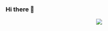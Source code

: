 ### Hi there 👋
<p align="center">
    <img src="https://readme-typing-svg.herokuapp.com?font=Fira+Code&pause=1000&color=20B0FF&center=true&vCenter=true&multiline=true&width=435&lines=sometimes+stop%2Csometimes+go">
</p>

<!--
**Beiyu-kk/Beiyu-kk** is a ✨ _special_ ✨ repository because its `README.md` (this file) appears on your GitHub profile.

Here are some ideas to get you started:

- 🔭 I’m currently working on ...
- 🌱 I’m currently learning ...
- 👯 I’m looking to collaborate on ...
- 🤔 I’m looking for help with ...
- 💬 Ask me about ...
- 📫 How to reach me: ...
- 😄 Pronouns: ...
- ⚡ Fun fact: ...
-->

